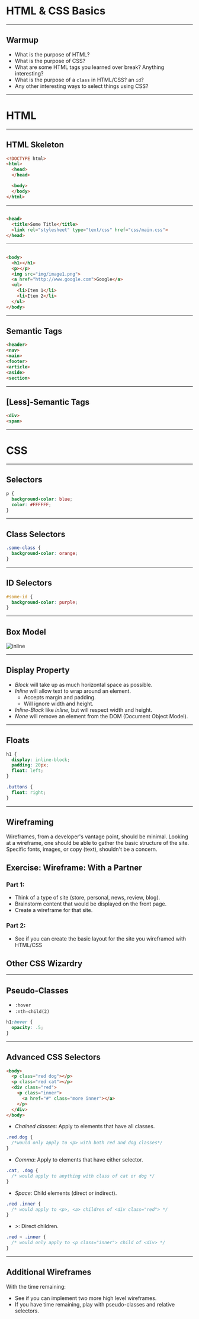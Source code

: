 # HTML & CSS Basics

---

## Warmup

* What is the purpose of HTML?
* What is the purpose of CSS?
* What are some HTML tags you learned over break? Anything interesting?
* What is the purpose of a `class` in HTML/CSS? an `id`?
* Any other interesting ways to select things using CSS?

---

# HTML

---

## HTML Skeleton

```html
<!DOCTYPE html>
<html>
  <head>
  </head>

  <body>
  </body>
</html>
```

---

## <head></head>

```html
<head>
  <title>Some Title</title>
  <link rel="stylesheet" type="text/css" href="css/main.css">
</head>
```

---

## <body></body>

```html
<body>
  <h1></h1>
  <p></p>
  <img src="img/image1.png">
  <a href="http://www.google.com">Google</a>
  <ul>
    <li>Item 1</li>
    <li>Item 2</li>
  </ul>
</body>
```

---

## Semantic Tags



```html
<header>
<nav>
<main>
<footer>
<article>
<aside>
<section>
```
---

## [Less]-Semantic Tags

```html
<div>
<span>
```
---

# CSS

---

## Selectors

```css
p {
  background-color: blue;
  color: #FFFFFF;
}
```

---

## Class Selectors

```css
.some-class {
  background-color: orange;
}
```

---

## ID Selectors

```css
#some-id {
  background-color: purple;
}
```

---

## Box Model

![inline](box-model.png)

---

## Display Property

* *Block* will take up as much horizontal space as possible.
* *Inline* will allow text to wrap around an element.
    * Accepts margin and padding.
    * Will ignore width and height.
* *Inline-Block* like _inline_, but will respect width and height.
* *None* will remove an element from the DOM (Document Object Model).

---

## Floats

```css
h1 {
  display: inline-block;
  padding: 20px;
  float: left;
}

.buttons {
  float: right;
}
```

---

## Wireframing

Wireframes, from a developer's vantage point, should be minimal. Looking at a wireframe, one should be able to gather the basic structure of the site. Specific fonts, images, or copy (text), shouldn't be a concern.

## Exercise: Wireframe: With a Partner

### Part 1:

* Think of a type of site (store, personal, news, review, blog).
* Brainstorm content that would be displayed on the front page.
* Create a wireframe for that site.

### Part 2:

* See if you can create the basic layout for the site you wireframed with HTML/CSS

## Other CSS Wizardry

---

## Pseudo-Classes

* `:hover`
* `:nth-child(2)`

```css
h1:hover {
  opacity: .5;
}
```

---

## Advanced CSS Selectors

```html
<body>
  <p class="red dog"></p>
  <p class="red cat"></p>
  <div class="red">
    <p class="inner">
      <a href="#" class="more inner"></a>
    </p>
  </div>
</body>
```

* *Chained classes*: Apply to elements that have all classes.

```css
.red.dog {
  /*would only apply to <p> with both red and dog classes*/
}
```

* *Comma*: Apply to elements that have either selector.

```css
.cat, .dog {
  /* would apply to anything with class of cat or dog */
}
```

* *Space*: Child elements (direct or indirect).

```css
.red .inner {
  /* would apply to <p>, <a> children of <div class="red"> */
}
```

* *>*: Direct children.

```css
.red > .inner {
  /* would only apply to <p class="inner"> child of <div> */
}
```

---

## Additional Wireframes

With the time remaining:

* See if you can implement two more high level wireframes.
* If you have time remaining, play with pseudo-classes and relative selectors.
